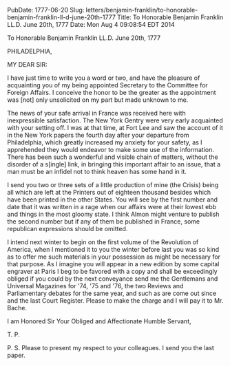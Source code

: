 PubDate: 1777-06-20
Slug: letters/benjamin-franklin/to-honorable-benjamin-franklin-ll-d-june-20th-1777
Title: To Honorable Benjamin Franklin LL.D.  June 20th, 1777
Date: Mon Aug  4 09:08:54 EDT 2014

   To Honorable Benjamin Franklin LL.D.  June 20th, 1777

   PHILADELPHIA,

   MY DEAR SIR:

   I have just time to write you a word or two, and have the pleasure of
   acquainting you of my being appointed Secretary to the Committee for
   Foreign Affairs. I conceive the honor to be the greater as the appointment
   was [not] only unsolicited on my part but made unknown to me.

   The news of your safe arrival in France was received here with
   inexpressible satisfaction. The New York Gentry were very early acquainted
   with your setting off. I was at that time, at Fort Lee and saw the account
   of it in the New York papers the fourth day after your departure from
   Philadelphia, which greatly increased my anxiety for your safety, as I
   apprehended they would endeavor to make some use of the information. There
   has been such a wonderful and visible chain of matters, without the
   disorder of a s[ingle] link, in bringing this important affair to an
   issue, that a man must be an infidel not to think heaven has some hand in
   it.

   I send you two or three sets of a little production of mine (the Crisis)
   being all which are left at the Printers out of eighteen thousand besides
   which have been printed in the other States. You will see by the first
   number and date that it was written in a rage when our affairs were at
   their lowest ebb and things in the most gloomy state. I think Almon might
   venture to publish the second number but if any of them be published in
   France, some republican expressions should be omitted.

   I intend next winter to begin on the first volume of the Revolution of
   America, when I mentioned it to you the winter before last you was so kind
   as to offer me such materials in your possession as might be necessary for
   that purpose. As I imagine you will appear in a new edition by some
   capital engraver at Paris I beg to be favored with a copy and shall be
   exceedingly obliged if you could by the next conveyance send me the
   Gentlemans and Universal Magazines for '74, '75 and '76, the two Reviews
   and Parliamentary debates for the same year, and such as are come out
   since and the last Court Register. Please to make the charge and I will
   pay it to Mr. Bache.

   I am Honored Sir Your Obliged and Affectionate Humble Servant,

   T. P.

   P. S. Please to present my respect to your colleagues. I send you the last
   paper.


